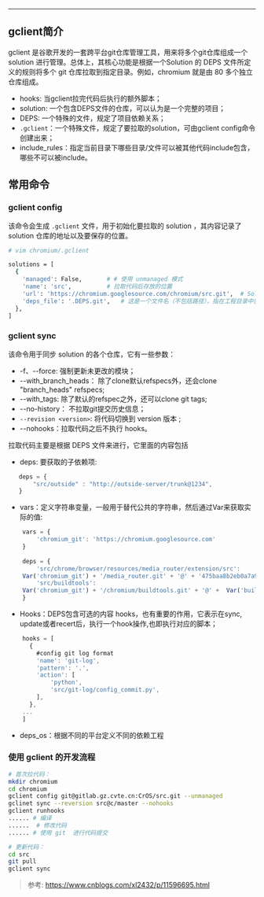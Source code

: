 

----

## gclient简介

gclient 是谷歌开发的一套跨平台git仓库管理工具，用来将多个git仓库组成一个 solution 进行管理。总体上，其核心功能是根据一个Solution 的 DEPS 文件所定义的规则将多个 git 仓库拉取到指定目录。例如，chromium 就是由 80 多个独立仓库组成。

- hooks: 当gclient拉完代码后执行的额外脚本；
- solution: 一个包含DEPS文件的仓库，可以认为是一个完整的项目；
- DEPS: 一个特殊的文件，规定了项目依赖关系；
- `.gclient`：一个特殊文件，规定了要拉取的solution，可由gclient config命令创建出来；
- include_rules：指定当前目录下哪些目录/文件可以被其他代码include包含，哪些不可以被include。

## 常用命令

### gclient config

该命令会生成 `.gclient` 文件，用于初始化要拉取的 solution ，其内容记录了 solution 仓库的地址以及要保存的位置。

```sh
# vim chromium/.gclient

solutions = [ 
  {
    'managed': False,		# # 使用 unmanaged 模式
    'name': 'src',  		# 拉取代码后存放的位置
    'url': 'https://chromium.googlesource.com/chromium/src.git',  # Solution仓库地址
    'deps_file': '.DEPS.git',   # 这是一个文件名（不包括路径），指在工程目录中包含依赖列表的文件，该项为可选，默认值为"DEPS"
  }, 
]
```

### gclient sync

该命令用于同步 solution 的各个仓库，它有一些参数：

- -f、--force: 强制更新未更改的模块；
- --with_branch_heads： 除了clone默认refspecs外，还会clone "branch_heads" refspecs;
- --with_tags: 除了默认的refspec之外，还可以clone git tags;
- --no-history： 不拉取git提交历史信息；
- `--revision <version>`: 将代码切换到 version 版本 ;
- --nohooks：拉取代码之后不执行 hooks。

拉取代码主要是根据 DEPS 文件来进行，它里面的内容包括

- deps: 要获取的子依赖项:

```js
   deps = {
       "src/outside" : "http://outside-server/trunk@1234",
   }
```

- vars：定义字符串变量，一般用于替代公共的字符串，然后通过Var来获取实际的值:

```js
    vars = {
        'chromium_git': 'https://chromium.googlesource.com'
    }
    
    deps = {
        'src/chrome/browser/resources/media_router/extension/src':
    Var('chromium_git') + '/media_router.git' + '@' + '475baa8b2eb0a7a9dd1c96c9c7a6a8d9035cc8d7',
        'src/buildtools':
    Var('chromium_git') + '/chromium/buildtools.git' + '@' +  Var('buildtools_revision')
    }
```

- Hooks：DEPS包含可选的内容 hooks，也有重要的作用，它表示在sync, update或者recert后，执行一个hook操作,也即执行对应的脚本；

```js
    hooks = [
      {
        #config git log format  
        'name': 'git-log',  
        'pattern': '.',  
        'action': [  
            'python',  
            'src/git-log/config_commit.py',  
        ],  
      },  
    ...  
    ]  
```

- deps_os：根据不同的平台定义不同的依赖工程

### 使用 gclient 的开发流程

```sh
# 首次拉代码：
mkdir chromium
cd chromium
gclient config git@gitlab.gz.cvte.cn:CrOS/src.git --unmanaged 
gclinet sync --reversion src@c/master --nohooks 
gclient runhooks
...... # 编译
......  # 修改代码
...... # 使用 git  进行代码提交

# 更新代码：
cd src
git pull 
gclient sync 
```


> 参考: https://www.cnblogs.com/xl2432/p/11596695.html